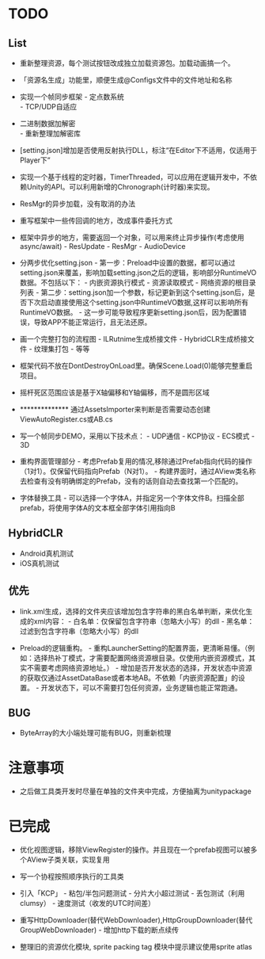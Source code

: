
# TODO
## List
- 重新整理资源，每个测试按钮改成独立加载资源包。加载动画搞一个。
- 「资源名生成」功能里，顺便生成@Configs文件中的文件地址和名称

- 实现一个帧同步框架
       - 定点数系统       
       - TCP/UDP自适应

- 二进制数据加解密      
       - 重新整理加解密库

- [setting.json]增加是否使用反射执行DLL，标注“在Editor下不适用，仅适用于Player下”

- 实现一个基于线程的定时器，TimerThreaded，可以应用在逻辑开发中，不依赖Unity的API。可以利用新增的Chronograph(计时器)来实现。

- ResMgr的异步加载，没有取消的办法

- 重写框架中一些传回调的地方，改成事件委托方式

- 框架中异步的地方，需要返回一个对象，可以用来终止异步操作(考虑使用async/await)
       - ResUpdate
       - ResMgr
       - AudioDevice

- 分两步优化setting.json
       - 第一步：Preload中设置的数据，都可以通过setting.json来覆盖，影响加载setting.json之后的逻辑，影响部分RuntimeVO数据。不包括以下：
              - 内嵌资源执行模式
              - 资源读取模式
              - 网络资源的根目录列表
       - 第二步：setting.json加一个参数，标记更新到这个setting.json后，是否下次启动直接使用这个setting.json中RuntimeVO数据,这样可以影响所有RuntimeVO数据。
              - 这一步可能导致程序更新setting.json后，因为配置错误，导致APP不能正常运行，且无法还原。

- 画一个完整打包的流程图
       - ILRutnime生成桥接文件
       - HybridCLR生成桥接文件
       - 纹理集打包
       - 等等

-  框架代码不放在DontDestroyOnLoad里。确保Scene.Load(0)能够完整重启项目。

- 摇杆死区范围应该是基于X轴偏移和Y轴偏移，而不是圆形区域

- ************** 通过AssetsImporter来判断是否需要动态创建ViewAutoRegister.cs或AB.cs

- 写一个帧同步DEMO，采用以下技术点：
       - UDP通信
       - KCP协议
       - ECS模式
       - 3D

- 重构界面管理部分
       - 考虑Prefab复用的情况,移除通过Prefab指向代码的操作（1对1）。仅保留代码指向Prefab（N对1）。
       - 构建界面时，通过AView类名称去检查有没有明确绑定的Prefab，没有的话则自动去查找第一个匹配的。

- 字体替换工具
       - 可以选择一个字体A，并指定另一个字体文件B。扫描全部prefab，将使用字体A的文本框全部字体引用指向B

## HybridCLR
- Android真机测试
- iOS真机测试

## 优先
- link.xml生成，选择的文件夹应该增加包含字符串的黑白名单判断，来优化生成的xml内容：
       - 白名单：仅保留包含字符串（忽略大小写）的dll
       - 黑名单：过滤到包含字符串（忽略大小写）的dll

- Preload的逻辑重构。
       - 重构LauncherSetting的配置界面，更清晰易懂。（例如：选择热补丁模式，才需要配置网络资源根目录。仅使用内嵌资源模式，其实不需要考虑网络资源地址。）
       - 增加是否开发状态的选择，开发状态中资源的获取仅通过AssetDataBase或者本地AB。不依赖「内嵌资源配置」的设置。
       - 开发状态下，可以不需要打包任何资源，业务逻辑也能正常跑通。

## BUG
- ByteArray的大小端处理可能有BUG，则重新梳理

# 注意事项
- 之后做工具类开发时尽量在单独的文件夹中完成，方便抽离为unitypackage

# 已完成

- 优化视图逻辑，移除ViewRegister的操作。并且现在一个prefab视图可以被多个AView子类关联，实现复用

- 写一个协程按照顺序执行的工具类

- 引入「KCP」
       - 粘包/半包问题测试
       - 分片大小超过测试
       - 丢包测试（利用clumsy）
       - 速度测试（收发的UTC时间差）

- 重写HttpDownloader(替代WebDownloader),HttpGroupDownloader(替代GroupWebDownloader)
       - 增加http下载的断点续传

- 整理旧的资源优化模块, sprite packing tag 模块中提示建议使用sprite atlas       

